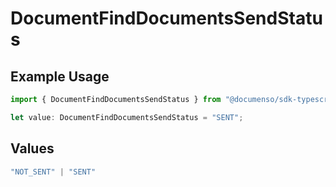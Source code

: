 # DocumentFindDocumentsSendStatus

## Example Usage

```typescript
import { DocumentFindDocumentsSendStatus } from "@documenso/sdk-typescript/models/operations";

let value: DocumentFindDocumentsSendStatus = "SENT";
```

## Values

```typescript
"NOT_SENT" | "SENT"
```